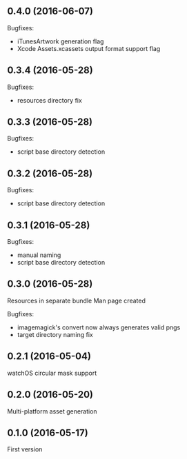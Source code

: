 ## 0.4.0 (2016-06-07)

Bugfixes:
  - iTunesArtwork generation flag
  - Xcode Assets.xcassets output format support flag


## 0.3.4 (2016-05-28)

Bugfixes:
  - resources directory fix


## 0.3.3 (2016-05-28)

Bugfixes:
  - script base directory detection


## 0.3.2 (2016-05-28)

Bugfixes:
  - script base directory detection


## 0.3.1 (2016-05-28)

Bugfixes:
  - manual naming
  - script base directory detection


## 0.3.0 (2016-05-28)

Resources in separate bundle
Man page created

Bugfixes:
  - imagemagick's convert now always generates valid pngs
  - target directory naming fix


## 0.2.1 (2016-05-04)

watchOS circular mask support


## 0.2.0 (2016-05-20)

Multi-platform asset generation


## 0.1.0 (2016-05-17)

First version

